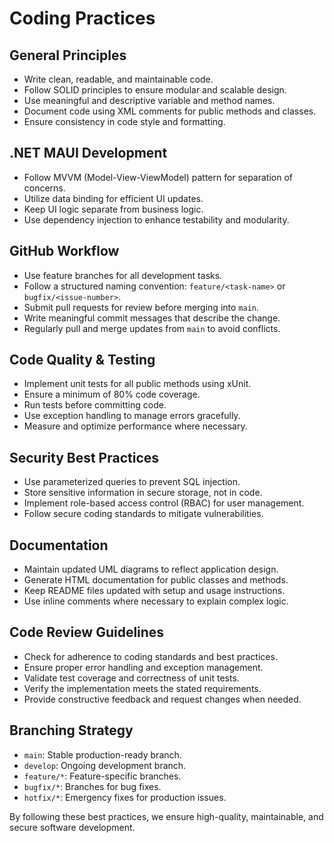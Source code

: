 # Coding Practices

## General Principles
- Write clean, readable, and maintainable code.
- Follow SOLID principles to ensure modular and scalable design.
- Use meaningful and descriptive variable and method names.
- Document code using XML comments for public methods and classes.
- Ensure consistency in code style and formatting.

## .NET MAUI Development
- Follow MVVM (Model-View-ViewModel) pattern for separation of concerns.
- Utilize data binding for efficient UI updates.
- Keep UI logic separate from business logic.
- Use dependency injection to enhance testability and modularity.

## GitHub Workflow
- Use feature branches for all development tasks.
- Follow a structured naming convention: `feature/<task-name>` or `bugfix/<issue-number>`.
- Submit pull requests for review before merging into `main`.
- Write meaningful commit messages that describe the change.
- Regularly pull and merge updates from `main` to avoid conflicts.

## Code Quality & Testing
- Implement unit tests for all public methods using xUnit.
- Ensure a minimum of 80% code coverage.
- Run tests before committing code.
- Use exception handling to manage errors gracefully.
- Measure and optimize performance where necessary.

## Security Best Practices
- Use parameterized queries to prevent SQL injection.
- Store sensitive information in secure storage, not in code.
- Implement role-based access control (RBAC) for user management.
- Follow secure coding standards to mitigate vulnerabilities.

## Documentation
- Maintain updated UML diagrams to reflect application design.
- Generate HTML documentation for public classes and methods.
- Keep README files updated with setup and usage instructions.
- Use inline comments where necessary to explain complex logic.

## Code Review Guidelines
- Check for adherence to coding standards and best practices.
- Ensure proper error handling and exception management.
- Validate test coverage and correctness of unit tests.
- Verify the implementation meets the stated requirements.
- Provide constructive feedback and request changes when needed.

## Branching Strategy
- `main`: Stable production-ready branch.
- `develop`: Ongoing development branch.
- `feature/*`: Feature-specific branches.
- `bugfix/*`: Branches for bug fixes.
- `hotfix/*`: Emergency fixes for production issues.

By following these best practices, we ensure high-quality, maintainable, and secure software development.
